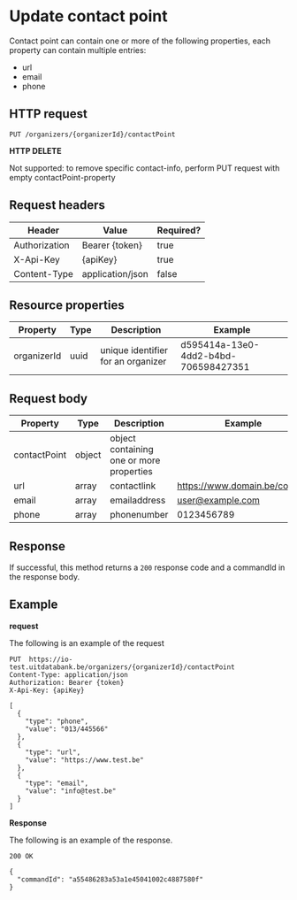 ---
---

# Update contact point
Contact point can contain one or more of the following properties, each property can contain multiple entries:
- url
- email
- phone

## HTTP request

```
PUT /organizers/{organizerId}/contactPoint
```

**HTTP DELETE**

Not supported: to remove specific contact-info, perform PUT request with empty contactPoint-property

## Request headers

| Header        | Value            | Required? |
| ------------- | ---------------- | --------- |
| Authorization | Bearer {token}   | true      |
| X-Api-Key     | {apiKey}         | true      |
| Content-Type  | application/json | false     |

## Resource properties

| Property	| Type | Description | Example |
|--|--|--|--|
| organizerId	| uuid | unique identifier for an organizer | d595414a-13e0-4dd2-b4bd-706598427351 |

## Request body

| Property	| Type | Description | Example |
|--|--|--|--|
| contactPoint | object | object containing one or more properties | |
| url | array | contactlink | https://www.domain.be/contact |
| email | array | emailaddress | user@example.com |
| phone | array | phonenumber | 0123456789 |

## Response

If successful, this method returns a `200` response code and a commandId in the response body.

## Example

**request**

The following is an example of the request

```
PUT  https://io-test.uitdatabank.be/organizers/{organizerId}/contactPoint
Content-Type: application/json
Authorization: Bearer {token}
X-Api-Key: {apiKey}

[
  {
    "type": "phone",
    "value": "013/445566"
  },
  {
    "type": "url",
    "value": "https://www.test.be"
  },
  {
    "type": "email",
    "value": "info@test.be"
  }
]
```

**Response**

The following is an example of the response.

```
200 OK

{
  "commandId": "a55486283a53a1e45041002c4887580f"
}
```
